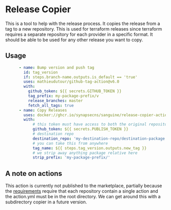 # Release Copier

This is a tool to help with the release process. It copies the release from a tag to a new repository. This is used for terraform releases since terraform requires a separate repository for each provider in a specific format. It should be able to be used for any other release you want to copy.

## Usage


```yaml
      - name: Bump version and push tag
        id: tag_version
        if: steps.branch-name.outputs.is_default == 'true'
        uses: mathieudutour/github-tag-action@v6.0
        with:
          github_token: ${{ secrets.GITHUB_TOKEN }}
          tag_prefix: my-package-prefix/v
          release_branches: master
          fetch_all_tags: true
      - name: Copy Releases
        uses: docker://ghcr.io/synapsecns/sanguine/release-copier-action:latest
        with:
            # this token must have access to both the original repository and the new repository so GITHUB_TOKEN will not work
            github_token: ${{ secrets.PUBLISH_TOKEN }}
            # destination repo
            destination_repo: 'my-destination-repo/destination-package'
            # you can take this from anywhere
            tag_name: ${{ steps.tag_version.outputs.new_tag }}
            # we strip away anything package relative here
            strip_prefix: 'my-package-prefix/'
```

## A note on actions

This action is currently not published to the marketplace, partially because the [requirements](https://docs.github.com/en/actions/creating-actions/publishing-actions-in-github-marketplace#about-publishing-actions) require that each repository contain a single action and the action.yml must be in the root directory. We can get around this with a subdirectory copier in a future version.
